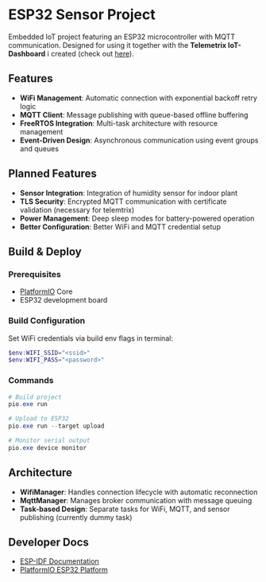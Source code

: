 # ESP32 Sensor Project

Embedded IoT project featuring an ESP32 microcontroller with MQTT communication. Designed for using it together with the **Telemetrix IoT-Dashboard** i created (check out [here](https://github.com/fepauly/telemetrix)).

## Features

- **WiFi Management**: Automatic connection with exponential backoff retry logic
- **MQTT Client**: Message publishing with queue-based offline buffering
- **FreeRTOS Integration**: Multi-task architecture with resource management
- **Event-Driven Design**: Asynchronous communication using event groups and queues

## Planned Features

- **Sensor Integration**: Integration of humidity sensor for indoor plant
- **TLS Security**: Encrypted MQTT communication with certificate validation (necessary for telemtrix)
- **Power Management**: Deep sleep modes for battery-powered operation
- **Better Configuration**: Better WiFi and MQTT credential setup

## Build & Deploy

### Prerequisites
- [PlatformIO](https://platformio.org/) Core
- ESP32 development board

### Build Configuration
Set WiFi credentials via build env flags in terminal:
```powershell
$env:WIFI_SSID="<ssid>"
$env:WIFI_PASS="<password>"
```

### Commands
```powershell
# Build project
pio.exe run

# Upload to ESP32
pio.exe run --target upload

# Monitor serial output
pio.exe device monitor
```

## Architecture

- **WifiManager**: Handles connection lifecycle with automatic reconnection
- **MqttManager**: Manages broker communication with message queuing
- **Task-based Design**: Separate tasks for WiFi, MQTT, and sensor publishing (currently dummy task)

## Developer Docs
- [ESP-IDF Documentation](https://docs.espressif.com/projects/esp-idf/en/stable/esp32/)
- [PlatformIO ESP32 Platform](https://docs.platformio.org/en/latest/platforms/espressif32.html)